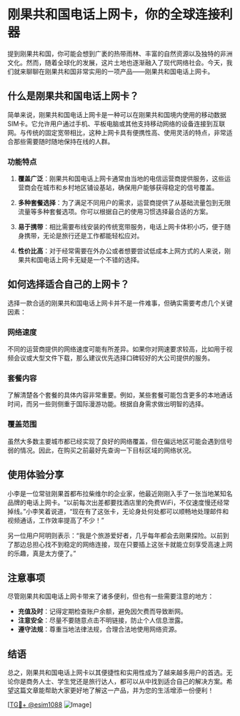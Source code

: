 # 刚果共和国电话上网卡，你的全球连接利器

提到刚果共和国，你可能会想到广袤的热带雨林、丰富的自然资源以及独特的非洲文化。然而，随着全球化的发展，这片土地也逐渐融入了现代网络社会。今天，我们就来聊聊在刚果共和国非常实用的一项产品——刚果共和国电话上网卡。

## 什么是刚果共和国电话上网卡？

简单来说，刚果共和国电话上网卡是一种可以在刚果共和国境内使用的移动数据SIM卡。它允许用户通过手机、平板电脑或其他支持移动网络的设备连接到互联网。与传统的固定宽带相比，这种上网卡具有便携性高、使用灵活的特点，非常适合那些需要随时随地保持在线的人群。

### 功能特点

1. **覆盖广泛**：刚果共和国电话上网卡通常由当地的电信运营商提供服务，这些运营商会在城市和乡村地区铺设基站，确保用户能够获得稳定的信号覆盖。
   
2. **多种套餐选择**：为了满足不同用户的需求，运营商提供了从基础流量包到无限流量等多种套餐选项。你可以根据自己的使用习惯选择最合适的方案。

3. **易于携带**：相比需要布线安装的传统宽带服务，电话上网卡体积小巧，便于随身携带，无论是旅行还是工作都能轻松应对。

4. **性价比高**：对于经常需要在外办公或者想要尝试低成本上网方式的人来说，刚果共和国电话上网卡无疑是一个不错的选择。

## 如何选择适合自己的上网卡？

选择一款合适的刚果共和国电话上网卡并不是一件难事，但确实需要考虑几个关键因素：

### 网络速度

不同的运营商提供的网络速度可能有所差异。如果你对网速要求较高，比如用于视频会议或大型文件下载，那么建议优先选择口碑较好的大公司提供的服务。

### 套餐内容

了解清楚各个套餐的具体内容非常重要。例如，某些套餐可能包含更多的本地通话时间，而另一些则侧重于国际漫游功能。根据自身需求做出明智的选择。

### 覆盖范围

虽然大多数主要城市都已经实现了良好的网络覆盖，但在偏远地区可能会遇到信号弱的情况。因此，在购买之前最好先查询一下目标区域的网络状况。

## 使用体验分享

小李是一位常驻刚果首都布拉柴维尔的企业家，他最近刚刚入手了一张当地某知名品牌的电话上网卡。“以前每次出差都要找酒店里的免费WiFi，不仅速度慢还经常掉线。”小李笑着说道，“现在有了这张卡，无论身处何处都可以顺畅地处理邮件和视频通话，工作效率提高了不少！”

另一位用户阿明则表示：“我是个旅游爱好者，几乎每年都会去刚果探险。以前到了那边总担心找不到稳定的网络连接，现在只要插上这张卡就能立刻享受高速上网的乐趣，真是太方便了。”

## 注意事项

尽管刚果共和国电话上网卡带来了诸多便利，但也有一些需要注意的地方：

- **充值及时**：记得定期检查账户余额，避免因欠费而导致断网。
- **注意安全**：尽量不要随意点击不明链接，防止个人信息泄露。
- **遵守法规**：尊重当地法律法规，合理合法地使用网络资源。

## 结语

总之，刚果共和国电话上网卡以其便捷性和实用性成为了越来越多用户的首选。无论你是商务人士、学生党还是旅行达人，都可以从中找到适合自己的解决方案。希望这篇文章能帮助大家更好地了解这一产品，并为您的生活增添一份便利！

[[TG💪+ @esim1088](https://t.me/s/esim1088) ![Image](https://i.postimg.cc/4NQfJmqS/Snipaste-2025-05-13-00-14-12.png)]